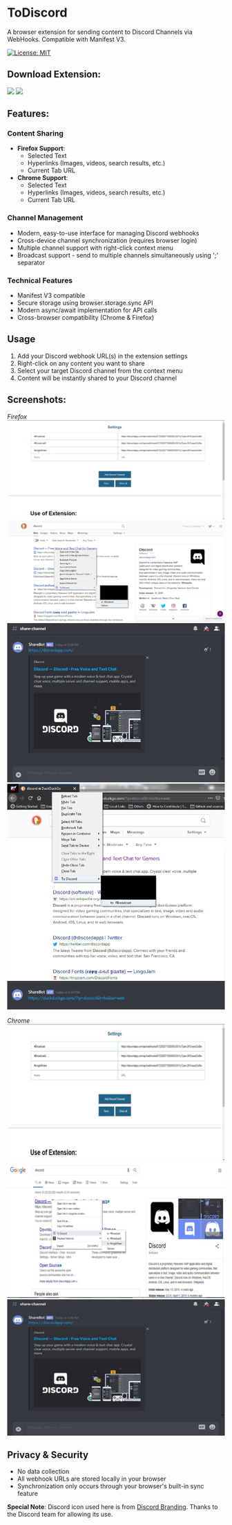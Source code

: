 # ToDiscord
A browser extension for sending content to Discord Channels via WebHooks. Compatible with Manifest V3.

[![License: MIT](https://img.shields.io/badge/License-MIT-blue.svg)](https://opensource.org/licenses/MIT)

## Download Extension:
[![](https://addons.cdn.mozilla.net/static/img/addons-buttons/AMO-button_1.png)](https://addons.mozilla.org/en-US/firefox/addon/to-discord/)
[![](https://developer.chrome.com/webstore/images/ChromeWebStore_Badge_v2_206x58.png)](https://chrome.google.com/webstore/detail/to-discord/epcihifbffodmnbbnjgancnlodhbkhcl)
    
## Features:

### Content Sharing
* **Firefox Support**: 
    * Selected Text
    * Hyperlinks (Images, videos, search results, etc.)
    * Current Tab URL
* **Chrome Support**: 
    * Selected Text
    * Hyperlinks (Images, videos, search results, etc.)
    * Current Tab URL

### Channel Management
* Modern, easy-to-use interface for managing Discord webhooks
* Cross-device channel synchronization (requires browser login)
* Multiple channel support with right-click context menu
* Broadcast support - send to multiple channels simultaneously using ';' separator

### Technical Features
* Manifest V3 compatible
* Secure storage using browser.storage.sync API
* Modern async/await implementation for API calls
* Cross-browser compatibility (Chrome & Firefox)

## Usage
1. Add your Discord webhook URL(s) in the extension settings
2. Right-click on any content you want to share
3. Select your target Discord channel from the context menu
4. Content will be instantly shared to your Discord channel

## Screenshots:
*Firefox*
![](/images/to_discord_firefox_settings.PNG?raw=true)
![](/images/to_discord_firefox_share_demo.PNG?raw=true)
![](/images/to_discord_firefox_shared_content.PNG?raw=true)
![](/images/to_discord_firefox_share_demo2.PNG?raw=true)
![](/images/to_discord_firefox_shared_content2.PNG?raw=true)

*Chrome*
![](/images/to_discord_chrome_settings.jpg?raw=true)
![](/images/to_discord_chrome_share_demo.jpg?raw=true)
![](/images/to_discord_chrome_shared_content.jpg?raw=true)

## Privacy & Security
* No data collection
* All webhook URLs are stored locally in your browser
* Synchronization only occurs through your browser's built-in sync feature

**Special Note**: Discord icon used here is from [Discord Branding](https://discordapp.com/branding).
Thanks to the Discord team for allowing its use.

